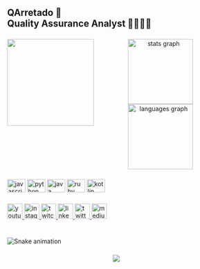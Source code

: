 <h2 align="left">QArretado 🌵<br>Quality Assurance Analyst 🔎🕵🏾🐞</h2>

###

<img align="left" height="200" src="https://media-exp2.licdn.com/dms/image/C5603AQHMW6W_FjquoQ/profile-displayphoto-shrink_400_400/0/1657251586130?e=1662595200&v=beta&t=PgAqqH1rkMvObSJ7s6xIiU_mlwPyR7nk_A5Uk2SLz_U"  />

###

<div align="center">
  <img src="https://github-readme-stats.vercel.app/api?hide_title=false&hide_rank=false&show_icons=true&include_all_commits=true&count_private=true&disable_animations=false&theme=dracula&locale=en&hide_border=false&username=qarretado" height="150" alt="stats graph"  />
  <img src="https://github-readme-stats.vercel.app/api/top-langs?locale=en&hide_title=false&layout=compact&card_width=320&langs_count=5&theme=dracula&hide_border=false&username=qarretado" height="150" alt="languages graph"  />
</div>

###

<div align="left">
  <img src="https://cdn.jsdelivr.net/gh/devicons/devicon/icons/javascript/javascript-original.svg" height="30" width="42" alt="javascript logo"  />
  <img src="https://cdn.jsdelivr.net/gh/devicons/devicon/icons/python/python-original.svg" height="30" width="42" alt="python logo"  />
  <img src="https://cdn.jsdelivr.net/gh/devicons/devicon/icons/java/java-original.svg" height="30" width="42" alt="java logo"  />
  <img src="https://cdn.jsdelivr.net/gh/devicons/devicon/icons/ruby/ruby-original.svg" height="30" width="42" alt="ruby logo"  />
  <img src="https://cdn.jsdelivr.net/gh/devicons/devicon/icons/kotlin/kotlin-original.svg" height="30" width="42" alt="kotlin logo"  />
</div>

###

<div align="left">
  <a href="https://www.youtube.com/channel/UCR17zKWnwPkTDrI0Y4SjyZQ" target="_blank">
    <img src="https://img.shields.io/static/v1?message=Youtube&logo=youtube&label=&color=FF0000&logoColor=white&labelColor=&style=for-the-badge" height="35" alt="youtube logo"  />
  </a>
  <a href="https://www.instagram.com/qarretadopb/" target="_blank">
    <img src="https://img.shields.io/static/v1?message=Instagram&logo=instagram&label=&color=E4405F&logoColor=white&labelColor=&style=for-the-badge" height="35" alt="instagram logo"  />
  </a>
  <a href="twitch/qarretado" target="_blank">
    <img src="https://img.shields.io/static/v1?message=Twitch&logo=twitch&label=&color=9146FF&logoColor=white&labelColor=&style=for-the-badge" height="35" alt="twitch logo"  />
  </a>
  <a href="https://www.linkedin.com/in/qarretado/" target="_blank">
    <img src="https://img.shields.io/static/v1?message=LinkedIn&logo=linkedin&label=&color=0077B5&logoColor=white&labelColor=&style=for-the-badge" height="35" alt="linkedin logo"  />
  </a>
  <a href="https://twitter.com/qarretado" target="_blank">
    <img src="https://img.shields.io/static/v1?message=Twitter&logo=twitter&label=&color=1DA1F2&logoColor=white&labelColor=&style=for-the-badge" height="35" alt="twitter logo"  />
  </a>
  <a href="https://medium.com/@qarretadopb" target="_blank">
    <img src="https://img.shields.io/static/v1?message=Medium&logo=medium&label=&color=12100E&logoColor=white&labelColor=&style=for-the-badge" height="35" alt="medium logo"  />
  </a>
</div>

###

<br clear="both">

<img href="https://github.com/qarretado/qarretado/blob/output/snake.svg" alt="Snake animation" />

###

<div align="center">
  <img src="https://profile-counter.glitch.me/qarretado/count.svg?"  />
</div>

###
